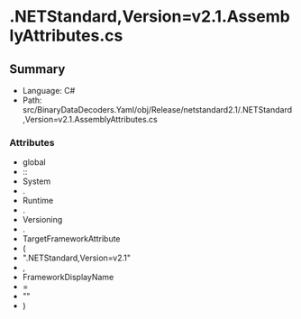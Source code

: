 ﻿# .NETStandard,Version=v2.1.AssemblyAttributes.cs

## Summary

* Language: C#
* Path: src/BinaryDataDecoders.Yaml/obj/Release/netstandard2.1/.NETStandard,Version=v2.1.AssemblyAttributes.cs

### Attributes

 - global
 - ::
 - System
 - .
 - Runtime
 - .
 - Versioning
 - .
 - TargetFrameworkAttribute
 - (
 - ".NETStandard,Version=v2.1"
 - ,
 - FrameworkDisplayName
 - =
 - ""
 - )

